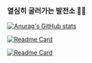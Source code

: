 ### 열심히 굴러가는 발전소 👋🐶

<!--
**iamjieunkim/iamjieunkim** is a ✨ _special_ ✨ repository because its `README.md` (this file) appears on your GitHub profile.

Here are some ideas to get you started:

- 🔭 I’m currently working on ...
- 🌱 I’m currently learning ...
- 👯 I’m looking to collaborate on ...
- 🤔 I’m looking for help with ...
- 💬 Ask me about ...
- 📫 How to reach me: ...
- 😄 Pronouns: ...
- ⚡ Fun fact: ...
-->
[![Anurag's GitHub stats](https://github-readme-stats.vercel.app/api?username=iamjieunkim)](https://github.com/anuraghazra/github-readme-stats)

[![Readme Card](https://github-readme-stats.vercel.app/api/pin/?username=iamjieunkim&repo=github-readme-stats)](https://github.com/anuraghazra/github-readme-stats)

[![Readme Card](https://github-readme-stats.vercel.app/api/pin/?username=iamjieunkim&repo=github-readme-stats)](https://github.com/anuraghazra/github-readme-stats)
